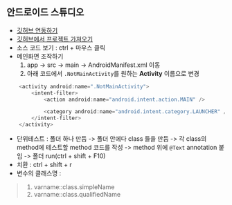 ## 안드로이드 스튜디오
 - [깃허브 연동하기](https://devmingsa.tistory.com/7)
 - [깃허브에서 프로젝트 가져오기](https://copycoding.tistory.com/81)
 - 소스 코드 보기 : ctrl + 마우스 클릭
 - 메인화면 조작하기
    1.  app -> src -> main -> AndroidManifest.xml 이동
    2. 아래 코드에서 `.NotMainActivity`를 원하는 **Activity** 이름으로 변경
  
```kotlin
    <activity android:name=".NotMainActivity">
        <intent-filter>
            <action android:name="android.intent.action.MAIN" />

            <category android:name="android.intent.category.LAUNCHER" />
        </intent-filter>
    </activity>
```

 - 단위테스트 : 폴더 하나 만듬 -> 폴더 안에다 class 들을 만듬 -> 각 class의 method에 테스트할 method 코드를 작성 -> method 위에 `@Text` annotation 붙임 -> 폴더 run(ctrl + shift + F10)
 - 치환 : ctrl + shift + r
 - 변수의 클래스명 :
 > 1) varname::class.simpleName  
 > 2) varname::class.qualifiedName
